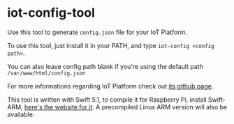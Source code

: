 # iot-config-tool

Use this tool to generate `config.json` file for your IoT Platform.

To use this tool, just install it in your PATH, and type `iot-config <config path>`.

You can also leave config path blank if you're using the default path `/var/www/html/config.json`

For more informations regarding IoT Platform check out [its github page](https://github.com/TomShen1234/IoT-Platform).

This tool is written with Swift 5.1, to compile it for Raspberry Pi, install Swift-ARM, [here's the website for it](https://packagecloud.io/swift-arm/release). A precompiled Linux ARM version will also be available.
